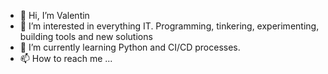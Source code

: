 - 👋 Hi, I’m Valentin
- 👀 I’m interested in everything IT. Programming, tinkering, experimenting, building tools and new solutions
- 🌱 I’m currently learning Python and CI/CD processes.
- 📫 How to reach me ...

<!---
vpfarr/vpfarr is a ✨ special ✨ repository because its `README.md` (this file) appears on your GitHub profile.
You can click the Preview link to take a look at your changes.
--->
